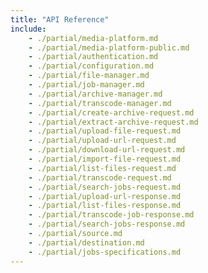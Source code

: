 ```yaml
---
title: "API Reference"
include:
    - ./partial/media-platform.md
    - ./partial/media-platform-public.md
    - ./partial/authentication.md
    - ./partial/configuration.md
    - ./partial/file-manager.md
    - ./partial/job-manager.md
    - ./partial/archive-manager.md
    - ./partial/transcode-manager.md
    - ./partial/create-archive-request.md
    - ./partial/extract-archive-request.md
    - ./partial/upload-file-request.md
    - ./partial/upload-url-request.md
    - ./partial/download-url-request.md
    - ./partial/import-file-request.md
    - ./partial/list-files-request.md
    - ./partial/transcode-request.md
    - ./partial/search-jobs-request.md
    - ./partial/upload-url-response.md
    - ./partial/list-files-response.md
    - ./partial/transcode-job-response.md
    - ./partial/search-jobs-response.md
    - ./partial/source.md
    - ./partial/destination.md
    - ./partial/jobs-specifications.md
---
```

